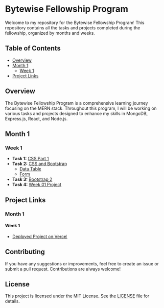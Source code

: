 # Bytewise Fellowship Program

Welcome to my repository for the Bytewise Fellowship Program! This repository contains all the tasks and projects completed during the fellowship, organized by months and weeks.

## Table of Contents
- [Overview](#overview)
- [Month 1](#month-1)
    - [Week 1](#week-1)
- [Project Links](#project-links)

## Overview

The Bytewise Fellowship Program is a comprehensive learning journey focusing on the MERN stack. Throughout this program, I will be working on various tasks and projects designed to enhance my skills in MongoDB, Express.js, React, and Node.js.

## Month 1

### Week 1
- **Task 1:** [CSS Part 1](https://github.com/NoorUlBaseer/Bytewise-Fellowhsip-Program-Tasks/tree/main/Month%2001/Week%2001/CSS%20Part%201)
- **Task 2:** [CSS and Bootstrap](https://github.com/NoorUlBaseer/Bytewise-Fellowhsip-Program-Tasks/tree/main/Month%2001/Week%2001/CSS%20and%20Bootstrap)
    - [Data Table](https://github.com/NoorUlBaseer/Bytewise-Fellowhsip-Program-Tasks/tree/main/Month%2001/Week%2001/CSS%20and%20Bootstrap/Data%20Table)
    - [Form](https://github.com/NoorUlBaseer/Bytewise-Fellowhsip-Program-Tasks/tree/main/Month%2001/Week%2001/CSS%20and%20Bootstrap/Form)
- **Task 3:** [Bootstrap 2](https://github.com/NoorUlBaseer/Bytewise-Fellowhsip-Program-Tasks/tree/main/Month%2001/Week%2001/Bootstrap%202)
- **Task 4:** [Week 01 Project](https://github.com/NoorUlBaseer/Bytewise-Fellowhsip-Program-Tasks/tree/main/Month%2001/Week%2001/Project)

## Project Links

### Month 1
#### Week 1
- <a href="https://portfolio-website-project-eight.vercel.app/" target="_blank">Deployed Project on Vercel</a>

## Contributing

If you have any suggestions or improvements, feel free to create an issue or submit a pull request. Contributions are always welcome!

## License

This project is licensed under the MIT License. See the [LICENSE](https://github.com/NoorUlBaseer/Bytewise-Fellowhsip-Program-Tasks/blob/main/LICENSE.txt) file for details.
